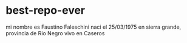 # best-repo-ever
mi nombre es Faustino Faleschini
naci el 25/03/1975
en sierra grande, provincia de Rio Negro
vivo en Caseros